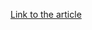 [Link to the article](https://securityintelligence.com/posts/brazking-android-malware-upgraded-targeting-brazilian-banks/)
